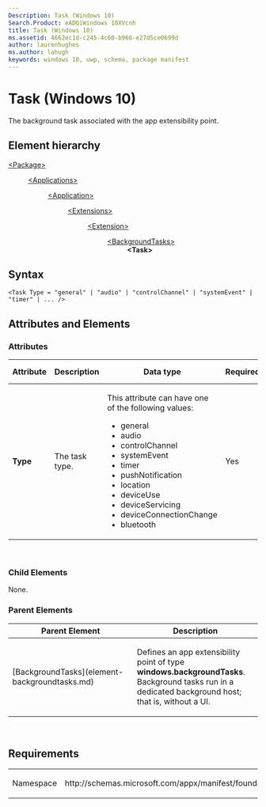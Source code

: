 ```yaml
---
Description: Task (Windows 10)
Search.Product: eADQiWindows 10XVcnh
title: Task (Windows 10)
ms.assetid: 4662ec1d-c245-4c60-b966-e27d5ce0699d
author: laurenhughes
ms.author: lahugh
keywords: windows 10, uwp, schema, package manifest
---
```


# Task (Windows 10)


The background task associated with the app extensibility point.

## Element hierarchy

<dl>
<dt><a href="element-package.md">&lt;Package&gt;</a></dt>
<dd>
<dl>
<dt><a href="element-applications.md">&lt;Applications&gt;</a></dt>
<dd>
<dl>
<dt><a href="element-application.md">&lt;Application&gt;</a></dt>
<dd>
<dl>
<dt><a href="element-1-extensions.md">&lt;Extensions&gt;</a></dt>
<dd>
<dl>
<dt><a href="element-1-extension.md">&lt;Extension&gt;</a></dt>
<dd>
<dl>
<dt><a href="element-backgroundtasks.md">&lt;BackgroundTasks&gt;</a></dt>
<dd><b>&lt;Task&gt;</b></dd>
</dl>
</dd>
</dl>
</dd>
</dl>
</dd>
</dl>
</dd>
</dl>
</dd>
</dl>

## Syntax

``` syntax
<Task Type = "general" | "audio" | "controlChannel" | "systemEvent" | "timer" | ... />
```

## Attributes and Elements


### Attributes

<table>
<colgroup>
<col width="20%" />
<col width="20%" />
<col width="20%" />
<col width="20%" />
<col width="20%" />
</colgroup>
<thead>
<tr class="header">
<th>Attribute</th>
<th>Description</th>
<th>Data type</th>
<th>Required</th>
<th>Default value</th>
</tr>
</thead>
<tbody>
<tr class="odd">
<td><strong>Type</strong></td>
<td><p>The task type.</p></td>
<td><p>This attribute can have one of the following values:</p>
<ul>
<li>general</li>
<li>audio</li>
<li>controlChannel</li>
<li>systemEvent</li>
<li>timer</li>
<li>pushNotification</li>
<li>location</li>
<li>deviceUse</li>
<li>deviceServicing</li>
<li>deviceConnectionChange</li>
<li>bluetooth</li>
</ul></td>
<td>Yes</td>
<td></td>
</tr>
</tbody>
</table>

 

### Child Elements

None.

### Parent Elements

<table>
<colgroup>
<col width="50%" />
<col width="50%" />
</colgroup>
<thead>
<tr class="header">
<th>Parent Element</th>
<th>Description</th>
</tr>
</thead>
<tbody>
<tr class="odd">
<td>[BackgroundTasks](element-backgroundtasks.md)</td>
<td><p>Defines an app extensibility point of type <strong>windows.backgroundTasks</strong>. Background tasks run in a dedicated background host; that is, without a UI.</p></td>
</tr>
</tbody>
</table>

 

## Requirements

<table>
<colgroup>
<col width="50%" />
<col width="50%" />
</colgroup>
<tbody>
<tr class="odd">
<td><p>Namespace</p></td>
<td><p>http://schemas.microsoft.com/appx/manifest/foundation/windows10</p></td>
</tr>
</tbody>
</table>

 

 



